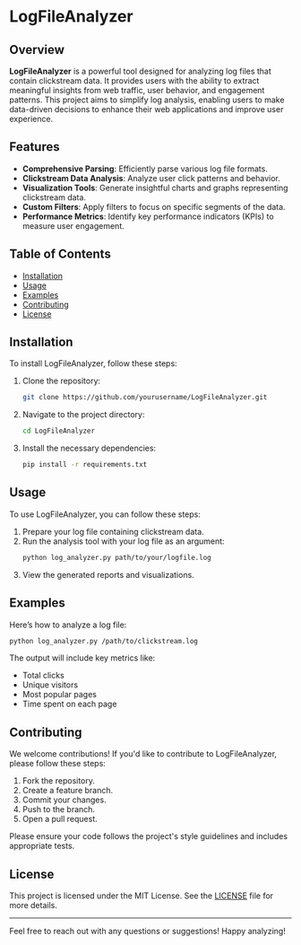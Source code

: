 # LogFileAnalyzer

## Overview

**LogFileAnalyzer** is a powerful tool designed for analyzing log files that contain clickstream data. It provides users with the ability to extract meaningful insights from web traffic, user behavior, and engagement patterns. This project aims to simplify log analysis, enabling users to make data-driven decisions to enhance their web applications and improve user experience.

## Features

- **Comprehensive Parsing**: Efficiently parse various log file formats.
- **Clickstream Data Analysis**: Analyze user click patterns and behavior.
- **Visualization Tools**: Generate insightful charts and graphs representing clickstream data.
- **Custom Filters**: Apply filters to focus on specific segments of the data.
- **Performance Metrics**: Identify key performance indicators (KPIs) to measure user engagement.

## Table of Contents

- [Installation](#installation)
- [Usage](#usage)
- [Examples](#examples)
- [Contributing](#contributing)
- [License](#license)

## Installation

To install LogFileAnalyzer, follow these steps:

1. Clone the repository:
   ```bash
   git clone https://github.com/yourusername/LogFileAnalyzer.git
   ```
2. Navigate to the project directory:
   ```bash
   cd LogFileAnalyzer
   ```
3. Install the necessary dependencies:
   ```bash
   pip install -r requirements.txt
   ```

## Usage

To use LogFileAnalyzer, you can follow these steps:

1. Prepare your log file containing clickstream data.
2. Run the analysis tool with your log file as an argument:
   ```bash
   python log_analyzer.py path/to/your/logfile.log
   ```
3. View the generated reports and visualizations.

## Examples

Here’s how to analyze a log file:

```bash
python log_analyzer.py /path/to/clickstream.log
```

The output will include key metrics like:
- Total clicks
- Unique visitors
- Most popular pages
- Time spent on each page

## Contributing

We welcome contributions! If you'd like to contribute to LogFileAnalyzer, please follow these steps:

1. Fork the repository.
2. Create a feature branch.
3. Commit your changes.
4. Push to the branch.
5. Open a pull request.

Please ensure your code follows the project's style guidelines and includes appropriate tests.

## License

This project is licensed under the MIT License. See the [LICENSE](LICENSE) file for more details.

---

Feel free to reach out with any questions or suggestions! Happy analyzing!

